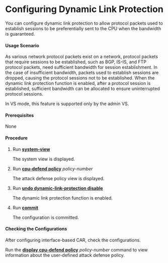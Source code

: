 Configuring Dynamic Link Protection
===================================

You can configure dynamic link protection to allow protocol packets used to establish sessions to be preferentially sent to the CPU when the bandwidth is guaranteed.

#### Usage Scenario

As various network protocol packets exist on a network, protocol packets that require sessions to be established, such as BGP, IS-IS, and FTP protocol packets, need sufficient bandwidth for session establishment. In the case of insufficient bandwidth, packets used to establish sessions are dropped, causing the protocol sessions not to be established. When the dynamic link protection function is enabled, after a protocol session is established, sufficient bandwidth can be allocated to ensure uninterrupted protocol sessions.

In VS mode, this feature is supported only by the admin VS.


#### Prerequisites

None


#### Procedure

1. Run [**system-view**](cmdqueryname=system-view)
   
   
   
   The system view is displayed.
2. Run [**cpu-defend policy**](cmdqueryname=cpu-defend+policy) *policy-number*
   
   
   
   The attack defense policy view is displayed.
3. Run [**undo dynamic-link-protection disable**](cmdqueryname=undo+dynamic-link-protection+disable)
   
   
   
   The dynamic link protection function is enabled.
4. Run [**commit**](cmdqueryname=commit)
   
   
   
   The configuration is committed.

#### Checking the Configurations

After configuring interface-based CAR, check the configurations.

Run the [**display cpu-defend policy**](cmdqueryname=display+cpu-defend+policy) *policy-number* command to view information about the user-defined attack defense policy.